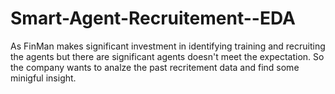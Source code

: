 # Smart-Agent-Recruitement--EDA
As FinMan makes significant investment in identifying training and recruiting the agents but there are significant agents doesn't meet the expectation. So the company wants to analze the past recritement data and find some minigful insight.

